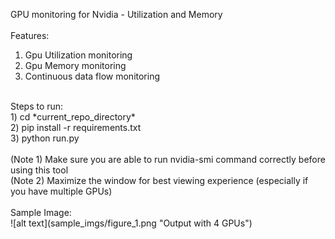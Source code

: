 
GPU monitoring for Nvidia - Utilization and Memory <br />
<br />
Features:<br />
1) Gpu Utilization monitoring<br />
2) Gpu Memory monitoring<br />
3) Continuous data flow monitoring<br />
<br />
Steps to run:<br />
1) cd *current_repo_directory*<br />
2) pip install -r requirements.txt <br />
3) python run.py<br />
<br />
(Note 1) Make sure you are able to run nvidia-smi command correctly before using this tool <br />
(Note 2) Maximize the window for best viewing experience (especially if you have multiple GPUs)<br />
<br />
Sample Image:<br />
![alt text](sample_imgs/figure_1.png "Output with 4 GPUs")

